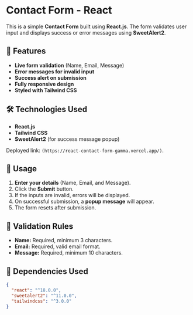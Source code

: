 # Contact Form - React

This is a simple **Contact Form** built using **React.js**. The form validates user input and displays success or error messages using **SweetAlert2**.

## 🚀 Features
- **Live form validation** (Name, Email, Message)
- **Error messages for invalid input**
- **Success alert on submission**
- **Fully responsive design**
- **Styled with Tailwind CSS**

## 🛠️ Technologies Used
- **React.js**
- **Tailwind CSS**
- **SweetAlert2** (for success message popup)

Deployed link:  `(https://react-contact-form-gamma.vercel.app/)`.

## 📌 Usage
1. **Enter your details** (Name, Email, and Message).
2. Click the **Submit** button.
3. If the inputs are invalid, errors will be displayed.
4. On successful submission, a **popup message** will appear.
5. The form resets after submission.

## 📝 Validation Rules
- **Name:** Required, minimum 3 characters.
- **Email:** Required, valid email format.
- **Message:** Required, minimum 10 characters.

## 📌 Dependencies Used
```json
{
  "react": "^18.0.0",
  "sweetalert2": "^11.0.0",
  "tailwindcss": "^3.0.0"
}





